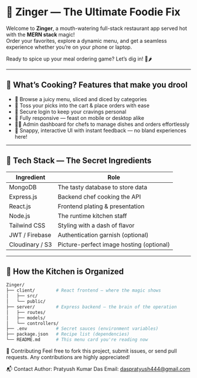 # 🍔 Zinger — The Ultimate Foodie Fix

Welcome to **Zinger**, a mouth-watering full-stack restaurant app served hot with the **MERN stack** magic!  
Order your favorites, explore a dynamic menu, and get a seamless experience whether you’re on your phone or laptop.  

Ready to spice up your meal ordering game? Let’s dig in! 🍟🌶️

---

## 🚀 What’s Cooking? Features that make you drool

- 🧾 Browse a juicy menu, sliced and diced by categories  
- 🛒 Toss your picks into the cart & place orders with ease  
- 🔐 Secure login to keep your cravings personal  
- 📱 Fully responsive — feast on mobile or desktop alike  
- 🧑‍🍳 Admin dashboard for chefs to manage dishes and orders effortlessly  
- 💬 Snappy, interactive UI with instant feedback — no bland experiences here!

---

## 🔧 Tech Stack — The Secret Ingredients

| Ingredient    | Role                             |
|---------------|---------------------------------|
| MongoDB       | The tasty database to store data |
| Express.js    | Backend chef cooking the API    |
| React.js      | Frontend plating & presentation |
| Node.js       | The runtime kitchen staff       |
| Tailwind CSS  | Styling with a dash of flavor   |
| JWT / Firebase| Authentication garnish (optional) |
| Cloudinary / S3| Picture-perfect image hosting (optional) |

---

## 📁 How the Kitchen is Organized

```bash
Zinger/
├── client/        # React frontend — where the magic shows
│   ├── src/
│   └── public/
├── server/        # Express backend — the brain of the operation
│   ├── routes/
│   ├── models/
│   └── controllers/
├── .env           # Secret sauces (environment variables)
├── package.json   # Recipe list (dependencies)
└── README.md      # This menu card you're reading now
```


🤝 Contributing
Feel free to fork this project, submit issues, or send pull requests. Any contributions are highly appreciated!

📬 Contact
Author: Pratyush Kumar Das
Email: daspratyush444@gmail.com

